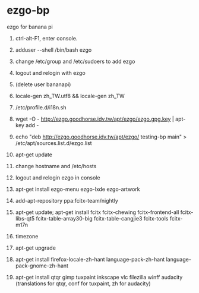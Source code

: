 # ezgo-bp

ezgo for banana pi

1. ctrl-alt-F1, enter console.
2. adduser --shell /bin/bash ezgo
3. change /etc/group and /etc/sudoers to add ezgo
4. logout and relogin with ezgo
5. (delete user bananapi)
6. locale-gen zh_TW.utf8  && locale-gen zh_TW
7. /etc/profile.d/i18n.sh
8. wget -O - http://ezgo.goodhorse.idv.tw/apt/ezgo/ezgo.gpg.key | apt-key add -
9. echo "deb http://ezgo.goodhorse.idv.tw/apt/ezgo/ testing-bp main" > /etc/apt/sources.list.d/ezgo.list
10. apt-get update
12. change hostname and /etc/hosts
11. logout and relogin ezgo in console
13. apt-get install ezgo-menu ezgo-lxde ezgo-artwork
14. add-apt-repository ppa:fcitx-team/nightly
15. apt-get update; apt-get install fcitx fcitx-chewing fcitx-frontend-all fcitx-libs-qt5 fcitx-table-array30-big fcitx-table-cangjie3 fcitx-tools fcitx-m17n
16. timezone

17. apt-get upgrade
18. apt-get install firefox-locale-zh-hant language-pack-zh-hant language-pack-gnome-zh-hant

19. apt-get install qtqr gimp tuxpaint inkscape vlc filezilla winff audacity
(translations for qtqr, conf for tuxpaint, zh for audacity)
